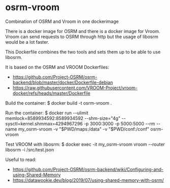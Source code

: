 # osrm-vroom
Combination of OSRM and Vroom in one dockerimage

There is a docker image for OSRM and there is a docker image for Vroom.
Vroom can send requests to OSRM through http but the usage of libosrm would be a lot faster.

This Dockerfile combines the two tools and sets them up to be able to use libosrm.

It is based on the OSRM and VROOM Dockerfiles:
 * https://github.com/Project-OSRM/osrm-backend/blob/master/docker/Dockerfile-debian
 * https://raw.githubusercontent.com/VROOM-Project/vroom-docker/refs/heads/master/Dockerfile


Build the container:
$ docker build -t osrm-vroom .

Run the container:
$ docker run --ulimit memlock=8589934592:8589934592 --shm-size="4g" --sysctl=kernel.shmmax=4294967296 -p 3000:3000 -p 5000:5000 --rm --name my_osrm-vroom -v "$PWD/maps:/data" -v "$PWD/conf:/conf" osrm-vroom

Test VROOM with libosrm:
$ docker exec -it my_osrm-vroom vroom --router libosrm -i /src/test.json

Useful to read:
* https://github.com/Project-OSRM/osrm-backend/wiki/Configuring-and-using-Shared-Memory
* https://datawookie.dev/blog/2019/07/using-shared-memory-with-osrm/

